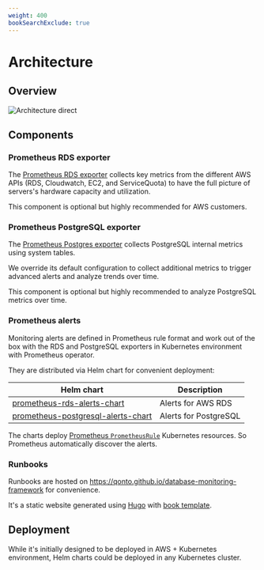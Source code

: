 ```yaml
---
weight: 400
bookSearchExclude: true
---
```


# Architecture

## Overview

![Architecture direct](/architecture.png)

## Components

### Prometheus RDS exporter

The [Prometheus RDS exporter](https://github.com/qonto/prometheus-rds-exporter) collects key metrics from the different AWS APIs (RDS, Cloudwatch, EC2, and ServiceQuota) to have the full picture of servers's hardware capacity and utilization.

This component is optional but highly recommended for AWS customers.

### Prometheus PostgreSQL exporter

The [Prometheus Postgres exporter](https://github.com/prometheus-community/postgres_exporter) collects PostgreSQL internal metrics using system tables.

We override its default configuration to collect additional metrics to trigger advanced alerts and analyze trends over time.

This component is optional but highly recommended to analyze PostgreSQL metrics over time.

### Prometheus alerts

Monitoring alerts are defined in Prometheus rule format and work out of the box with the RDS and PostgreSQL exporters in Kubernetes environment with Prometheus operator.

They are distributed via Helm chart for convenient deployment:

| Helm chart | Description |
| --- | --- |
| [prometheus-rds-alerts-chart](https://gallery.ecr.aws/qonto/prometheus-rds-alerts-chart) | Alerts for AWS RDS |
| [prometheus-postgresql-alerts-chart](https://gallery.ecr.aws/qonto/prometheus-postgresql-alerts-chart) | Alerts for PostgreSQL |

The charts deploy [Prometheus `PrometheusRule`](https://github.com/prometheus-operator/prometheus-operator/blob/main/Documentation/user-guides/alerting.md#deploying-prometheus-rules) Kubernetes resources. So Prometheus automatically discover the alerts.

### Runbooks

Runbooks are hosted on <https://qonto.github.io/database-monitoring-framework> for convenience.

It's a static website generated using [Hugo](https://gohugo.io/) with [book template](https://github.com/alex-shpak/hugo-book).

## Deployment

While it's initially designed to be deployed in AWS + Kubernetes environment, Helm charts could be deployed in any Kubernetes cluster.
